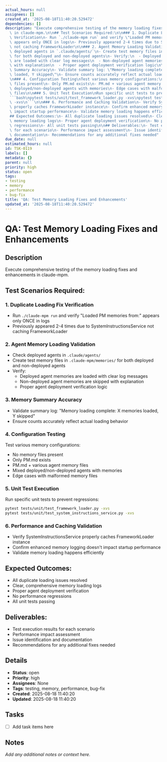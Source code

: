 ```yaml
---
actual_hours: null
assignees: []
created_at: '2025-08-18T11:40:20.529472'
dependencies: []
description: "Execute comprehensive testing of the memory loading fixes and enhancements\
  \ in claude-mpm.\n\n## Test Scenarios Required:\n\n### 1. Duplicate Loading Fix\
  \ Verification\n- Run `./claude-mpm run` and verify \"Loaded PM memories from:\"\
  \ appears only ONCE in logs\n- Previously appeared 2-4 times due to SystemInstructionsService\
  \ not caching FrameworkLoader\n\n### 2. Agent Memory Loading Validation\n- Check\
  \ deployed agents in `.claude/agents/`\n- Create test memory files in `.claude-mpm/memories/`\
  \ for both deployed and non-deployed agents\n- Verify:\n  - Deployed agent memories\
  \ are loaded with clear log messages\n  - Non-deployed agent memories are skipped\
  \ with explanation\n  - Proper agent deployment verification logic\n\n### 3. Memory\
  \ Summary Accuracy\n- Validate summary log: \"Memory loading complete: X memories\
  \ loaded, Y skipped\"\n- Ensure counts accurately reflect actual loading behavior\n\
  \n### 4. Configuration Testing\nTest various memory configurations:\n- No memory\
  \ files present\n- Only PM.md exists\n- PM.md + various agent memory files\n- Mixed\
  \ deployed/non-deployed agents with memories\n- Edge cases with malformed memory\
  \ files\n\n### 5. Unit Test Execution\nRun specific unit tests to prevent regressions:\n\
  ```bash\npytest tests/unit/test_framework_loader.py -xvs\npytest tests/unit/test_system_instructions_service.py\
  \ -xvs\n```\n\n### 6. Performance and Caching Validation\n- Verify SystemInstructionsService\
  \ properly caches FrameworkLoader instance\n- Confirm enhanced memory logging doesn't\
  \ impact startup performance\n- Validate memory loading happens efficiently\n\n\
  ## Expected Outcomes:\n- All duplicate loading issues resolved\n- Clear, comprehensive\
  \ memory loading logs\n- Proper agent deployment verification\n- No performance\
  \ regressions\n- All unit tests passing\n\n## Deliverables:\n- Test execution results\
  \ for each scenario\n- Performance impact assessment\n- Issue identification and\
  \ documentation\n- Recommendations for any additional fixes needed"
due_date: null
estimated_hours: null
id: TSK-0119
labels: []
metadata: {}
parent: null
priority: high
status: open
tags:
- testing
- memory
- performance
- bug-fix
title: 'QA: Test Memory Loading Fixes and Enhancements'
updated_at: '2025-08-18T11:40:20.529472'
---
```


# QA: Test Memory Loading Fixes and Enhancements

## Description
Execute comprehensive testing of the memory loading fixes and enhancements in claude-mpm.

## Test Scenarios Required:

### 1. Duplicate Loading Fix Verification
- Run `./claude-mpm run` and verify "Loaded PM memories from:" appears only ONCE in logs
- Previously appeared 2-4 times due to SystemInstructionsService not caching FrameworkLoader

### 2. Agent Memory Loading Validation
- Check deployed agents in `.claude/agents/`
- Create test memory files in `.claude-mpm/memories/` for both deployed and non-deployed agents
- Verify:
  - Deployed agent memories are loaded with clear log messages
  - Non-deployed agent memories are skipped with explanation
  - Proper agent deployment verification logic

### 3. Memory Summary Accuracy
- Validate summary log: "Memory loading complete: X memories loaded, Y skipped"
- Ensure counts accurately reflect actual loading behavior

### 4. Configuration Testing
Test various memory configurations:
- No memory files present
- Only PM.md exists
- PM.md + various agent memory files
- Mixed deployed/non-deployed agents with memories
- Edge cases with malformed memory files

### 5. Unit Test Execution
Run specific unit tests to prevent regressions:
```bash
pytest tests/unit/test_framework_loader.py -xvs
pytest tests/unit/test_system_instructions_service.py -xvs
```

### 6. Performance and Caching Validation
- Verify SystemInstructionsService properly caches FrameworkLoader instance
- Confirm enhanced memory logging doesn't impact startup performance
- Validate memory loading happens efficiently

## Expected Outcomes:
- All duplicate loading issues resolved
- Clear, comprehensive memory loading logs
- Proper agent deployment verification
- No performance regressions
- All unit tests passing

## Deliverables:
- Test execution results for each scenario
- Performance impact assessment
- Issue identification and documentation
- Recommendations for any additional fixes needed

## Details
- **Status**: open
- **Priority**: high
- **Assignees**: None
- **Tags**: testing, memory, performance, bug-fix
- **Created**: 2025-08-18 11:40:20
- **Updated**: 2025-08-18 11:40:20

## Tasks
- [ ] Add task items here

## Notes
_Add any additional notes or context here._
